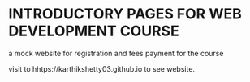 # INTRODUCTORY PAGES FOR WEB DEVELOPMENT COURSE      

a mock website for registration and fees payment for the course

visit to hhtps://karthikshetty03.github.io to see website.
